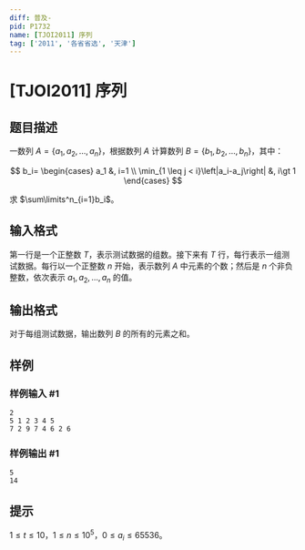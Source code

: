 ```yaml
---
diff: 普及-
pid: P1732
name: [TJOI2011] 序列
tag: ['2011', '各省省选', '天津']
---
```

# [TJOI2011] 序列
## 题目描述

一数列 $A=\{a_1,a_2,\ldots,a_n\}$，根据数列 $A$ 计算数列 $B=\{b_1,b_2,\ldots,b_n\}$，其中：  

$$
b_i=
\begin{cases}
a_1 &, i=1 \\ 
\min_{1 \leq j < i}\left|a_i-a_j\right| &, i\gt 1 
\end{cases}
$$

求 $\sum\limits^n_{i=1}b_i$。
## 输入格式

第一行是一个正整数 $T$，表示测试数据的组数。接下来有 $T$ 行，每行表示一组测试数据。每行以一个正整数 $n$ 开始，表示数列 $A$ 中元素的个数；然后是 $n$ 个非负整数，依次表示 $a_1,a_2,\ldots,a_n$ 的值。
## 输出格式

对于每组测试数据，输出数列 $B$ 的所有的元素之和。
## 样例

### 样例输入 #1
```
2
5 1 2 3 4 5
7 2 9 7 4 6 2 6

```
### 样例输出 #1
```
5
14

```
## 提示

$1\le t\le 10$，$1\le n\le10^5$，$0\le a_i\le65536$。
